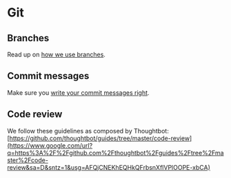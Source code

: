 # Git

## Branches

Read up on [how we use branches](branches/README.md).



## Commit messages

Make sure you [write your commit messages right](commit-message/README.md).



## Code review

We follow these guidelines as composed by Thoughtbot: [https://github.com/thoughtbot/guides/tree/master/code-review](https://www.google.com/url?q=https%3A%2F%2Fgithub.com%2Fthoughtbot%2Fguides%2Ftree%2Fmaster%2Fcode-review&sa=D&sntz=1&usg=AFQjCNEKhEQHkQFrbsnXflVPlOOPE-xbCA)